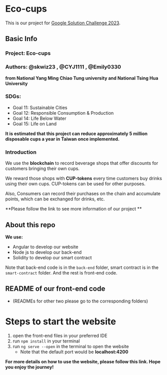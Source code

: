 # Eco-cups
This is our project for [Google Solution Challenge 2023](https://developers.google.com/community/gdsc-solution-challenge).

## Basic Info
### Project: Eco-cups
### Authors: @skwiz23 , @CYJ1111 , @Emily0330
**from National Yang Ming Chiao Tung university and National Tsing Hua University**
### SDGs: 
* Goal 11: Sustainable Cities
* Goal 12: Responsible Consumption & Production
* Goal 14: Life Below Water
* Goal 15: Life on Land

**It is estimated that this project can reduce approximately 5 million disposable cups a year in Taiwan once implemented.**

### Introduction

We use the **blockchain** to record beverage shops that offer discounts for customers bringing their own cups.

We reward those shops with **CUP-tokens** every time customers buy drinks using their own cups. CUP-tokens can be used for other purposes.

Also, Consumers can record their purchases on the chain and accumulate points, which can be exchanged for drinks, etc.

**Please follow the link to see more information of our project **

## About this repo
**We use:**
+ Angular to develop our website
+ Node js to develop our back-end
+ Solidity to develop our smart contract

Note that back-end code is in the `back-end` folder, smart contract is in the `smart-contract` folder. And the rest is front-end code.

## README of our front-end code
* (READMEs for other two please go to the corresponding folders)
# Steps to start the website
1. open the front-end files in your preferred IDE
2. run `npm install` in your terminal
3. run `ng serve --open` in the terminal to open the website
    * Note that the default port would be **localhost:4200**

**For more details on how to use the website, please follow this link. Hope you enjoy the journey!**
